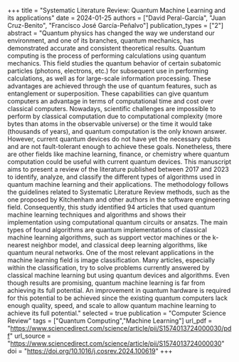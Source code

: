 +++
title = "Systematic Literature Review: Quantum Machine Learning and its applications"
date = 2024-01-25
authors = ["David Peral-García", "Juan Cruz-Benito", "Francisco José García-Peñalvo"]
publication_types = ["2"]
abstract = "Quantum physics has changed the way we understand our environment, and one of its branches, quantum mechanics, has demonstrated accurate and consistent theoretical results. Quantum computing is the process of performing calculations using quantum mechanics. This field studies the quantum behavior of certain subatomic particles (photons, electrons, etc.) for subsequent use in performing calculations, as well as for large-scale information processing. These advantages are achieved through the use of quantum features, such as entanglement or superposition. These capabilities can give quantum computers an advantage in terms of computational time and cost over classical computers. Nowadays, scientific challenges are impossible to perform by classical computation due to computational complexity (more bytes than atoms in the observable universe) or the time it would take (thousands of years), and quantum computation is the only known answer. However, current quantum devices do not have yet the necessary qubits and are not fault-tolerant enough to achieve these goals. Nonetheless, there are other fields like machine learning, finance, or chemistry where quantum computation could be useful with current quantum devices. This manuscript aims to present a review of the literature published between 2017 and 2023 to identify, analyze, and classify the different types of algorithms used in quantum machine learning and their applications. The methodology follows the guidelines related to Systematic Literature Review methods, such as the one proposed by Kitchenham and other authors in the software engineering field. Consequently, this study identified 94 articles that used quantum machine learning techniques and algorithms and shows their implementation using computational quantum circuits or ansatzs. The main types of found algorithms are quantum implementations of classical machine learning algorithms, such as support vector machines or the k-nearest neighbor model, and classical deep learning algorithms, like quantum neural networks. One of the most relevant applications in the machine learning field is image classification. Many articles, especially within the classification, try to solve problems currently answered by classical machine learning but using quantum devices and algorithms. Even though results are promising, quantum machine learning is far from achieving its full potential. An improvement in quantum hardware is required for this potential to be achieved since the existing quantum computers lack enough quality, speed, and scale to allow quantum machine learning to achieve its full potential."
selected = true
publication = "Computer Science Review"
tags = ["Quantum Computing","Machine Learning"]
url_pdf = "https://www.sciencedirect.com/science/article/pii/S1574013724000030/pdf"
url_source = "https://www.sciencedirect.com/science/article/pii/S1574013724000030"
doi = "https://doi.org/10.1016/j.cosrev.2024.100619"
+++
